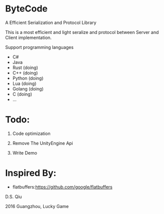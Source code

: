 # ByteCode
A Efficient Serialization and Protocol Library

This is a most efficient and light seralize and protocol between Server and Client implementation.

Support programming languages
 - C# 
 - Java
 - Rust (doing)
 - C++ (doing)
 - Python (doing)
 - Lua (doing)
 - Golang (doing)
 - C (doing)
 - ...


# Todo:

1. Code optimization

2. Remove The UnityEngine Api

3. Write Demo

# Inspired By:

- flatbuffers:https://github.com/google/flatbuffers


D.S. Qiu

2016 Guangzhou, Lucky Game